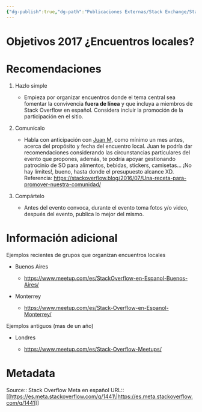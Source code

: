 ```yaml
---
{"dg-publish":true,"dg-path":"Publicaciones Externas/Stack Exchange/Stack Overflow en español/Stack Overflow en español Meta/es.meta.stackoverflow.com-1441.md","permalink":"/publicaciones-externas/stack-exchange/stack-overflow-en-espanol/stack-overflow-en-espanol-meta/es-meta-stackoverflow-com-1441/","title":"Objetivos 2017 ¿Encuentros locales?","hide":true,"noteIcon":"default","created":"2024-04-03T12:49:10.630-06:00","updated":"2024-04-05T16:43:59.333-06:00"}
---
```


# Objetivos 2017 ¿Encuentros locales?

# Recomendaciones

1. Hazlo simple 
   - Empieza por organizar encuentros donde el tema central sea fomentar la convivencia **fuera de línea** y que incluya a miembros de Stack Overflow en español. Considera incluir la promoción de la participación en el sitio.
2. Comunícalo 
   - Habla con anticipación con [Juan M][1], como mínimo un mes antes, acerca del propósito y fecha del encuentro local. Juan te podría dar recomendaciones considerando las circunstancias particulares del evento que propones, además, te podría apoyar gestionando patrocinio de SO para alimentos, bebidas, stickers, camisetas... ¡No hay límites!, bueno, hasta donde el presupuesto alcance XD. Referencia: https://stackoverflow.blog/2016/07/Una-receta-para-promover-nuestra-comunidad/

3. Compártelo
   - Antes del evento convoca, durante el evento toma fotos y/o video, después del evento, publica lo mejor del mismo.

# Información adicional

Ejemplos recientes de grupos que organizan encuentros locales

- Buenos Aires

  - https://www.meetup.com/es/StackOverflow-en-Espanol-Buenos-Aires/

- Monterrey
   - https://www.meetup.com/es/Stack-Overflow-en-Espanol-Monterrey/

Ejemplos antiguos (mas de un año)

- Londres
    - https://www.meetup.com/es/Stack-Overflow-Meetups/


  [1]: https://es.stackoverflow.com/users/4/juan-m

# Metadata
Source:: Stack Overflow Meta en español
URL:: [[https://es.meta.stackoverflow.com/q/1441\|https://es.meta.stackoverflow.com/q/1441]]

